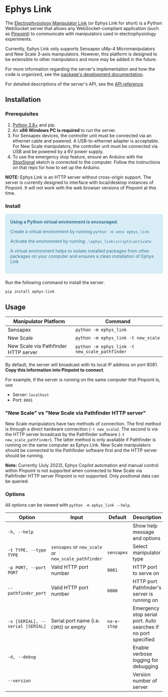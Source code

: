 # Ephys Link

The [Electrophysiology Manipulator Link](https://github.com/VirtualBrainLab/ephys-link)
(or Ephys Link for short) is a Python WebSocket server that allows any
WebSocket-compliant application (such
as [Pinpoint](https://github.com/VirtualBrainLab/Pinpoint))
to communicate with manipulators used in electrophysiology experiments.

Currently, Ephys Link only supports Sensapex uMp-4 Micromanipulators and New Scale 3-axis
manipulators. However, this platform is designed to be extensible to other
manipulators and more may be added in the future.

For more information regarding the server's implementation and how the code is organized, see
the [package's development documentation](https://virtualbrainlab.org/ephys_link/development.html).

For detailed descriptions of the server's API, see
the [API reference](https://virtualbrainlab.org/api_reference_ephys_link.html).

## Installation

### Prerequisites

1. [Python 3.8+](https://www.python.org/downloads/) and pip.
2. An **x86 Windows PC is required** to run the server.
3. For Sensapex devices, the controller unit must be connected via an ethernet
   cable and powered. A USB-to-ethernet adapter is acceptable. For New Scale manipulators,
   the controller unit must be connected via USB and be powered by a 6V power
   supply.
4. To use the emergency stop feature, ensure an Arduino with
   the [StopSignal](https://github.com/VirtualBrainLab/StopSignal) sketch is
   connected to the computer. Follow the instructions on that repo for how to
   set up the Arduino.

**NOTE:** Ephys Link is an HTTP server without cross-origin support. The server
is currently designed to interface with local/desktop instances of Pinpoint. It
will not work with the web browser versions of Pinpoint at this time.

### Install

<div style="padding: 15px; border: 1px solid transparent; border-color: transparent; margin-bottom: 20px; border-radius: 4px; color: #31708f; background-color: #d9edf7; border-color: #bce8f1;">
<b>Using a Python virtual environment is encouraged.</b>
<p>Create a virtual environment by running <code>python -m venv ephys_link</code></p>
<p>Activate the environment by running <code>.\ephys_link\scripts\activate</code></p>
<p>A virtual environment helps to isolate installed packages from other packages on your computer and ensures a clean installation of Ephys Link</p>
</div>

Run the following command to install the server:

```bash
pip install ephys-link
```

## Usage

| Manipulator Platform                 | Command                                        |
|--------------------------------------|------------------------------------------------|
| Sensapex                             | `python -m ephys_link`                         |
| New Scale                            | `python -m ephys_link -t new_scale`            |
| New Scale via Pathfinder HTTP server | `python -m ephys_link -t new_scale_pathfinder` |

By default, the server will broadcast with its local IP address on port 8081.
**Copy this information into Pinpoint to connect**.

For example, if the server is running on the same computer that Pinpoint is, use

- Server: `localhost`
- Port: `8081`

### "New Scale" vs "New Scale via Pathfinder HTTP server"

New Scale manipulators have two methods of connection. The first method is through a direct hardware
connection (`-t new_scale`). The second is via the HTTP server broadcast by the Pathfinder
software (`-t new_scale_pathfinder`). The latter method is only available if Pathfinder is running on the same computer
as Ephys Link. New Scale manipulators should be connected to the Pathfinder software first and the HTTP server should be
running.

**Note:** Currently (July 2023), Ephys Copilot automation and manual control within Pinpoint is not supported when
connected to New Scale via Pathfinder HTTP server Pinpoint is not supported. Only positional data can be queried.

### Options

All options can be viewed with `python -m ephys_link --help`.

| Option                           | Input                                               | Default     | Description                                                    |
|----------------------------------|-----------------------------------------------------|-------------|----------------------------------------------------------------|
| `-h, --help`                     |                                                     |             | Show help message and options                                  |
| `-t TYPE, --type TYPE`           | `sensapex` or `new_scale` or `new_scale_pathfinder` | `sensapex`  | Select manipulator type                                        |
| `-p PORT, --port PORT`           | Valid HTTP port number                              | `8081`      | HTTP port to serve on                                          |
| `--pathfinder_port`              | Valid HTTP port number                              | `8080`      | HTTP port Pathfinder's server is running on                    |
| `-s [SERIAL], --serial [SERIAL]` | Serial port name (i.e. `COM3`) or empty             | `no-e-stop` | Emergency stop serial port. Auto searches if no port specified |
| `-d, --debug`                    |                                                     |             | Enable verbose logging for debugging                           |
| `--version`                      |                                                     |             | Version number of server                                       |